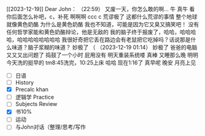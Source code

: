 [[2023-12-19]]
Dear John：
  （22:59）
    又废一天，你怎么敢的啊...
    牛
    真牛
    看你后面怎么补吧，c，补死
    啊啊啊
    ccc
    c
    荒谬极了
    这都什么荒谬的事情
    整个地球就像黄色奶酪
    为什么是黄色奶酪
    我也不知道，可能是因为它又臭又搞笑吧！
    没有任何哲学家能和黄色奶酪辩论，他是无敌的
    我的脑子终于报废了，哈哈，哈哈哈哈，哈哈哈哈哈哈哈哈
    我很好奇把它丢在路边会有老鼠把它吃掉吗？话说那是什么味道？脑子浆糊的味道？
    妙极了
    （
    （2023-12-19 01:14）
    妙极了
    爸爸的电脑又又又出问题了
    捣鼓了一个小时
    屁用没有
    明天重装系统喽
    真棒
    又睡那么晚
    明明今天洗的挺早的
    tm8:45洗完，10:25上床
    哈哈
    现在1:16了
    真早呢
    晚安
    月亮上见






    
  - [ ] 日语
- [ ] History
- [x] Precalc khan
- [ ] 逻辑学 Practice
- [ ]  Subjects Review
- [x] 书10%
- [ ] 运动
- [ ]  与John对话（整理/思考/写作